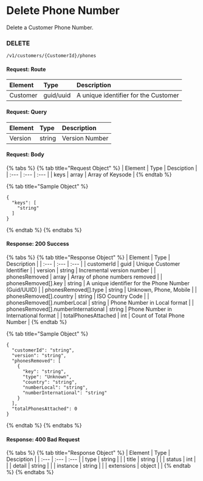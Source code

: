 # Delete Phone Number

Delete a Customer Phone Number. 

### **DELETE**

```text
/v1/customers/{CustomerId}/phones
```

#### Request: Route

| Element | Type | Description |
| :--- | :--- | :--- |
| Customer | guid/uuid | A unique identifier for the Customer |

#### Request: Query

| Element | Type | Description |
| :--- | :--- | :--- |
| Version | string | Version Number |

#### Request: Body

{% tabs %}
{% tab title="Request Object" %}
| Element | Type | Desciption |
| :--- | :--- | :--- |
| keys | array | Array of Keysode |
{% endtab %}

{% tab title="Sample Object" %}
```text
{
  "keys": [
    "string"
  ]
}
```
{% endtab %}
{% endtabs %}

#### Response: 200 Success

{% tabs %}
{% tab title="Response Object" %}
| Element | Type | Description |
| :--- | :--- | :--- |
| customerId | guid | Unique Customer Identifier |
| version | string | Incremental version number |
| phonesRemoved | array | Array of phone numbers removed |
| phonesRemoved\[\].key | string | A unique identifier for the Phone Number \(Guid/UUID\) |
| phonesRemoved\[\].type | string | Unknown, Phone, Mobile |
| phonesRemoved\[\].country | string | ISO Country Code |
| phonesRemoved\[\].numberLocal | string | Phone Number in Local format |
| phonesRemoved\[\].numberInternational | string | Phone Number in International format |
| totalPhonesAttached | int | Count of Total Phone Number |
{% endtab %}

{% tab title="Sample Object" %}
```text
{
  "customerId": "string",
  "version": "string",
  "phonesRemoved": [
    {
      "key": "string",
      "type": "Unknown",
      "country": "string",
      "numberLocal": "string",
      "numberInternational": "string"
    }
  ],
  "totalPhonesAttached": 0
}
```
{% endtab %}
{% endtabs %}

#### Response: 400 Bad Request

{% tabs %}
{% tab title="Response Object" %}
| Element | Type | Desciption |
| :--- | :--- | :--- |
| type | string |  |
| title | string |  |
| status | int |  |
| detail | string |  |
| instance | string |  |
| extensions | object |  |
{% endtab %}
{% endtabs %}

